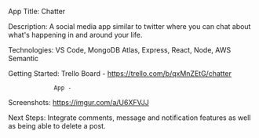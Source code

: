 App Title: Chatter 

Description: A social media app similar to twitter where you 
            can chat about what's happening in and around your life.

Technologies: VS Code, MongoDB Atlas, Express, React, Node, AWS
               Semantic

Getting Started: Trello Board - 
                 https://trello.com/b/qxMnZEtG/chatter

                 App - 

Screenshots: https://imgur.com/a/U6XFVJJ

Next Steps: Integrate comments, message and notification 
            features as well as being able to delete a post. 
